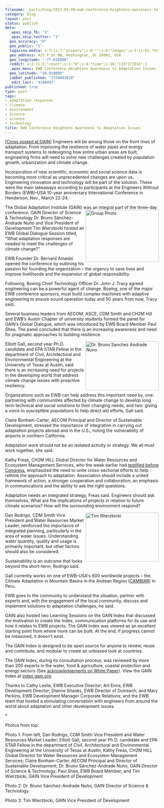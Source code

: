 ```yaml
--- 
filename: _posts/blog/2012-04-09-ewb-conference-heightens-awareness-to-adaptation-issues.md
category: blog
layout: post
status: publish
meta: 
  _wpas_skip_fb: "1"
  _wpas_skip_twitter: "1"
  geo_accuracy: "0"
  geo_public: "1"
  tagazine-media: a:7:{s:7:"primary";s:0:"";s:6:"images";a:3:{s:62:"http://farm8.staticflickr.com/7257/6871532956_8f46c4b7a4_m.jpg";a:6:{s:8:"file_url";s:62:"http://farm8.staticflickr.com/7257/6871532956_8f46c4b7a4_m.jpg";s:5:"width";s:3:"240";s:6:"height";s:3:"170";s:4:"type";s:5:"image";s:4:"area";s:5:"40800";s:9:"file_path";s:0:"";}s:62:"http://farm8.staticflickr.com/7201/7017645783_000c8b38d5_m.jpg";a:6:{s:8:"file_url";s:62:"http://farm8.staticflickr.com/7201/7017645783_000c8b38d5_m.jpg";s:5:"width";s:3:"240";s:6:"height";s:3:"160";s:4:"type";s:5:"image";s:4:"area";s:5:"38400";s:9:"file_path";s:0:"";}s:62:"http://farm8.staticflickr.com/7113/6871540044_aaf1478069_m.jpg";a:6:{s:8:"file_url";s:62:"http://farm8.staticflickr.com/7113/6871540044_aaf1478069_m.jpg";s:5:"width";s:3:"240";s:6:"height";s:3:"160";s:4:"type";s:5:"image";s:4:"area";s:5:"38400";s:9:"file_path";s:0:"";}}s:6:"videos";a:0:{}s:11:"image_count";s:1:"3";s:6:"author";s:7:"4180497";s:7:"blog_id";s:7:"8438084";s:9:"mod_stamp";s:19:"2012-04-09 20:33:48";}
  geo_address: 425 P St NW, Washington, DC 20001, USA
  geo_longitude: "-77.018000"
  reddit: a:2:{s:5:"count";s:1:"0";s:4:"time";s:10:"1337177816";}
  _wpas_mess: EWB Conference Heightens Awareness to Adaptation Issues
  geo_latitude: "38.910000"
  jabber_published: "1334003628"
  _edit_last: "4180497"
published: true
type: post
tags: 
- adaptation responses
- climate
- environment
- Science
- science
- technology
title: EWB Conference Heightens Awareness to Adaptation Issues
---
```

<p class="MsoNormal">[<a href="http://news.gain.org/post/19973678302/ewb-conference-heightens-awareness-to-adaptation-issues">Cross posted at GAIN</a>] Engineers will be among those on the front lines of adaptation. From improving the resilience of water pipes and energy transport systems to redesigning how entire urban areas are built, engineering firms will need to solve new challenges created by population growth, urbanization and climate change.</p>
<p class="MsoNormal">Incorporation of new scientific, economic and social science data is becoming more critical as unprecedented changes are upon us. Engineering innovation and technology will be part of the solution. These were the main takeaways according to participants at the Engineers Without Borders (EWB)–USA 10-year anniversary International Conference in Henderson, Nev., March 22-24.</p>
<p class="MsoNormal"><!--more-->The Global Adaptation Institute (GAIN) was an integral part of the th<a title="Group Photo by GlobalAdaptation, on Flickr" href="http://www.flickr.com/photos/globalai/6871532956/"><img src="http://farm8.staticflickr.com/7257/6871532956_8f46c4b7a4_m.jpg" alt="Group Photo" width="240" height="170" align="right" /></a>ree-day conference. GAIN Director of Science &amp; Technology Dr. Bruno Sánchez-Andrade Nuño and Vice President of Development Tim Wierzbicki hosted an EWB Global Dialogue Session titled, “What adaptation responses are needed to meet the challenges of climate change?”</p>
<p class="MsoNormal">EWB Founder Dr. Bernard Amadei opened the conference by outlining his passion for founding the organization – the urgency to save lives and improve livelihoods and the expansion of global responsibility.</p>
<p class="MsoNormal">Following, Boeing Chief Technology Officer Dr. John J. Tracy agreed engineering can be a powerful agent of change. Boeing, one of the major EWB conference sponsors, must build complex machines with adaptive engineering to ensure sound operation today and 50 years from now, Tracy said.</p>
<p class="MsoNormal">Several business leaders from AECOM, ASCE, CDM Smith and CH2M Hill and EWB’s Austin Chapter of university students formed the panel for GAIN’s Global Dialogue, which was introduced by EWB Board Member Paul Shea. The panel concluded that there is an increasing awareness and need for pragmatic approaches to building resilience.</p>
<p class="MsoNormal"><a title="Dr. Bruno Sanchez Andrade Nuno by GlobalAdaptation, on Flickr" href="http://www.flickr.com/photos/globalai/7017645783/"><img src="http://farm8.staticflickr.com/7201/7017645783_000c8b38d5_m.jpg" alt="Dr. Bruno Sanchez Andrade Nuno" width="240" height="160" align="right" /></a>Elliott Gall, second year Ph.D. candidate and EPA STAR Fellow in the department of Civil, Architectural and Environmental Engineering at the University of Texas at Austin, said there is an increasing need for projects in the developing world that address climate change issues with proactive resiliency.</p>
<p class="MsoNormal">Organizations such as EWB can help address this important need by, one: partnering with communities affected by climate change to develop long term technical and social solutions to their changing needs, and two: giving a voice to susceptible populations to help direct aid efforts, Gall said.</p>
<p class="MsoNormal">Claire Bonham-Carter, AECOM Principal and Director of Sustainable Development, stressed the importance of integration in carrying out adaptation projects abroad and in the U.S., noting the vulnerability of airports in northern California.</p>
<p class="MsoNormal">Adaptation work should not be an isolated activity or strategy. We all must work together, she said.</p>
<p class="MsoNormal">Kathy Freas, CH2M HILL Global Director for Water Resources and Ecosystem Management Services, who the week earlier had <a href="http://news.gain.org/post/19784041628/business-and-local-governments-highlight-water-stress">testified before Congress</a>, emphasized the need to unite cross-sectional efforts to help rethink the approach to adaptation. Association should include a united framework of action, a stronger cooperation and collaboration, an emphasis in communications and the ability to ask the right questions.</p>
<p class="MsoNormal">Adaptation needs an integrated strategy, Freas said. Engineers should ask themselves, What are the implications of projects in relation to future climate scenarios? How will the surrounding environment respond?</p>
<p class="MsoNormal"><a title="Tim Wierzbicki by GlobalAdaptation, on Flickr" href="http://www.flickr.com/photos/globalai/6871540044/"><img src="http://farm8.staticflickr.com/7113/6871540044_aaf1478069_m.jpg" alt="Tim Wierzbicki" width="240" height="160" align="right" /></a>Dan Rodrigo, CDM Smith Vice President and Water Resources Market Leader, reinforced the importance of integrated planning, particularly in the area of water issues. Understanding water quantity, quality and usage is primarily important, but other factors should also be considered.</p>
<p class="MsoNormal">Sustainability is an outcome that looks beyond the short-term, Rodrigo said.</p>
<p class="MsoNormal">Gall currently works on one of EWB-USA's 600 worldwide projects – the Climate Adaptation in Mountain Basins in the Andean Region (<a href="http://www.ewb-usa.org/project512s/project_9121">CAMBIAR</a>) in Peru.</p>
<p class="MsoNormal">EWB goes to the community to understand the situation, partner with experts and, with the engagement of the local community, discuss and implement solutions to adaptation challenges, he said.</p>
<p class="MsoNormal">GAIN also hosted two Learning Sessions on the GAIN Index that discussed the motivation to create the Index, communication platforms for its use and how it relates to EWB projects. The GAIN Index was viewed as an excellent starting point from where more can be built. At the end, if progress cannot be measured, it doesn’t exist.</p>
<p class="MsoNormal">The GAIN Index is designed to be open source for anyone to review, reuse and contribute, and modular to create an unbiased look at countries.</p>
<p class="MsoNormal">The GAIN Index, during its consultation process, was reviewed by more than 200 experts in the water, food &amp; agriculture, coastal protection and energy sectors (See <a href="http://dl.dropbox.com/u/4234369/gain/GaIn_Paper.pdf">acknowledgements on White Paper</a>). View the GAIN Index at <a href="http://index.gain.org/">index.gain.org</a>.</p>
<p class="MsoNormal">Thanks to Cathy Leslie, EWB Executive Director; <span class="st">Art Enns, EWB Development Director; </span><span class="st">Dianne Shanks, EWB Director of Outreach;</span> and <span class="st">Mary Perkins, EWB Development Manager Corporate Relations; and </span>the EWB team that hosted a stimulating conversation with engineers from around the world about adaptation and other development issues.</p>
<p class="MsoNormal">*</p>
<p class="MsoNormal">Photos from top:</p>
<p class="MsoNormal">Photo 1: From left, Dan Rodrigo, CDM Smith Vice President and Water Resources Market Leader; Elliott Gall, second year Ph.D. candidate and EPA STAR Fellow in the department of Civil, Architectural and Environmental Engineering at the University of Texas at Austin; Kathy Freas, CH2M HILL Global Director for Water Resources and Ecosystem Management Services; Claire Bonham-Carter, AECOM Principal and Director of Sustainable Development; Dr. Bruno Sánchez-Andrade Nuño, GAIN Director of Science &amp; Technology; Paul Shea, EWB Board Member; and Tim Wierzbicki, GAIN Vice President of Development</p>
<p class="MsoNormal">Photo 2: Dr. Bruno Sánchez-Andrade Nuño, GAIN Director of Science &amp; Technology</p>
<p class="MsoNormal">Photo 3: Tim Wierzbicki, GAIN Vice President of Development</p>
